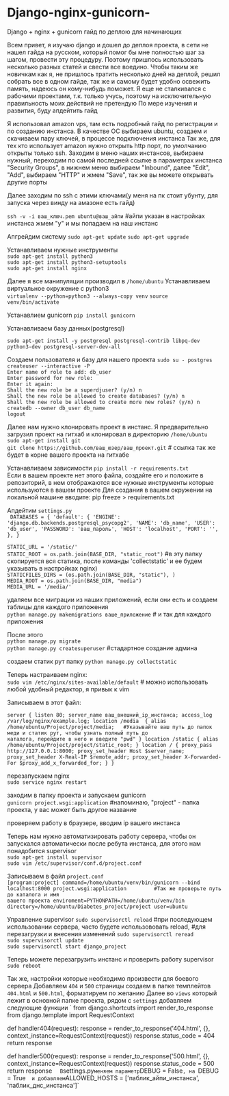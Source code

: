 # Django-nginx-gunicorn-
Django + nginx + gunicorn гайд по деплою для начинающих

Всем привет, я изучаю django и дошел до деплоя проекта, в сети не нашел гайда на русском, который помог бы мне полностью
шаг за шагом, провести эту процедуру. Поэтому пришлось использовать несколько разных статей и свести все воедино.
Чтобы таким же новичкам как я, не пришлось тратить несколько дней на деплой, решил собрать все в одном гайде,
так же и самому будет удобно освежить память, надеюсь он кому-нибудь поможет.
Я еще не сталкивался с рабочими проектами, т.к. только учусь, поэтому на исключительную правильность моих действий не претендую
По мере изучения и развития, буду апдейтить гайд


Я использовал amazon vps, там есть подробный гайд по регистрации и по созданию инстанса.
В качестве ОС выбираем ubuntu, создаем и скачиваем пару ключей, в процессе подключения инстанса
Так же, для тех кто использует amazon нужно открыть http порт, по умолчанию открыты только ssh. Заходим в меню наших инстансов, выбираем нужный, переходим по самой последней ссылке в параметрах инстанса "Security Groups", в нижнем меню выбираем "Inbound", далее "Edit", "Add", выбираем "HTTP" и жмем "Save", так же вы можете открывать другие порты
 
Далее заходим по ssh с этими ключами(у меня на пк стоит убунту, для запуска через винду на амазоне есть гайд)

`ssh -v -i ваш_ключ.pem ubuntu@ваш_айпи`    #айпи указан в настройках инстанса
жмем "y" и мы попадаем на наш инстанс

Апгрейдим систему
`sudo apt-get update`
`sudo apt-get upgrade`

Устанавливаем нужные инструменты  
`sudo apt-get install python3`  
`sudo apt-get install python3-setuptools`  
`sudo apt-get install nginx`  

Далее я все манипуляции производил в `/home/ubuntu`
Устанавливаем виртуальное окружение с python3  
`virtualenv --python=python3 --always-copy venv`
`source venv/bin/activate`

Устанавлием gunicorn
`pip install gunicorn`

Устанавливаем базу данных(postgresql)  

`sudo apt-get install -y postgresql postgresql-contrib libpq-dev python3-dev postgresql-server-dev-all`

Создаем пользователя и базу для нашего проекта
`sudo su - postgres`  
`createuser --interactive -P`  
`Enter name of role to add: db_user`  
`Enter password for new role:`  
`Enter it again:`  
`Shall the new role be a superdjuser? (y/n) n`  
`Shall the new role be allowed to create databases? (y/n) n`  
`Shall the new role be allowed to create more new roles? (y/n) n`  
`createdb --owner db_user db_name`  
`logout`  

Далее нам нужно клонировать проект в инстанс. Я предварительно загрузил проект на гитхаб и клонировал в директорию `/home/ubuntu`  
`sudo apt-get install git`  
`git clone https://github.com/ваш_юзер/ваш_проект.git`  # ссылка так же будет в корне вашего проекта на гитхабе

Устанавливаем зависимости 
`pip install -r requirements.txt`  
Если в вашем проекте нет этого файла, создайте его и положите в репозиторий, в нем отображаются все нужные инструменты которые используются в вашем проекте
Для создания в вашем окружении на локальной машине вводите: pip freeze > requirements.txt

Апдейтим `settings.py`  
`
DATABASES = {
    'default': {
        'ENGINE': 'django.db.backends.postgresql_psycopg2',
        'NAME': 'db_name',
        'USER': 'db_user',
        'PASSWORD': 'ваш_пароль',
        'HOST': 'localhost',
        'PORT': '',
    },
}`

`STATIC_URL = '/static/'`  
`STATIC_ROOT = os.path.join(BASE_DIR, "static_root")`      #в эту папку скопируется вся статика, после команды 'collectstatic' и ее будем указывать в настройках nginx)  	
`STATICFILES_DIRS = (os.path.join(BASE_DIR, "static"), )  `		
`MEDIA_ROOT = os.path.join(BASE_DIR, "media")`  
`MEDIA_URL = '/media/'`  

удаляем все миграции из наших приложений, если они есть и создаем таблицы для каждого приложения  
`python manage.py makemigrations ваше_приложение`  # и так для каждого приложения

После этого  
`python manage.py migrate`  
`python manage.py createsuperuser` #стадартное создание админа  

создаем статик рут папку
`python manage.py collectstatic`

Теперь настраиваем nginx:  
`sudo vim /etc/nginx/sites-available/default`   # можно использовать любой удобный редактор, я привык к vim

Записываем в этот файл:  

`server {
    listen 80;
    server_name ваш_внешний_ip_инстанса;
    access_log  /var/log/nginx/example.log;
    location /media  {
        alias /home/ubuntu/Project/project/media;	#Указывайте ваш путь до папок меди и статик рут, чтобы узнать полный путь до 								каталога, перейдите в него и введите "pwd"
    }
    location /static {
        alias /home/ubuntu/Project/project/static_root;
    }
    location / {
        proxy_pass http://127.0.0.1:8000;
        proxy_set_header Host $server_name;
        proxy_set_header X-Real-IP $remote_addr;
        proxy_set_header X-Forwarded-For $proxy_add_x_forwarded_for;
    }
}`

перезапускаем nginx  
`sudo service nginx restart`

заходим в папку проекта и запускаем gunicorn  
`gunicorn project.wsgi:application`   			#напоминаю, "project" - папка проекта, у вас может быть другое название

проверяем работу в браузере, вводим ip вашего инстанса

Теперь нам нужно автоматизировать работу сервера, чтобы он запускался автоматически после ребута инстанса, для этого нам понадобится supervisor  
`sudo apt-get install supervisor`  
`sudo vim /etc/supervisor/conf.d/project.conf`

Записываем в файл `project.conf`  
`[program:project]
command=/home/ubuntu/venv/bin/gunicorn --bind localhost:8000 project.wsgi:application         #Так же проверьте путь до каталога и имя 													вашего проекта
enviroment=PYTHONPATH=/home/ubuntu/venv/bin
directory=/home/ubuntu/Diabetes_project/project
user=ubuntu`  

Управление supervisor 
`sudo supervisorctl reload`                   #при последующем использовании сервера, часто будете использововать reload,
                                            #для перезагрузки и внесения изменений
`sudo supervisorctl reread`  
`sudo supervisorctl update`  
`sudo supervisorctl start django_project`  

Теперь можете перезагрузить инстанс и проверить работу supervisor
`sudo reboot`

Так же, настройки которые необходимо произвести для боевого сервера
Добавляем `404` и `500` страницы
создаем в папке темплейтов `404.html` и `500.html`, форматируем по желанию
Далее во `views` который лежит в основной папке проекта, рядом с `settings` добавляем следующие функции
`
from django.shortcuts import render_to_response
from django.template import RequestContext


def handler404(request):
    response = render_to_response('404.html', {},
                                  context_instance=RequestContext(request))
    response.status_code = 404
    return response

def handler500(request):
    response = render_to_response('500.html', {},
                                  context_instance=RequestContext(request))
    response.status_code = 500
    return response
`  
В `settings.py` меняем параметр `DEBUG = False`, на `DEBUG = True`  
и добавляем `ALLOWED_HOSTS = ['паблик_айпи_инстанса', 'паблик_днс_инстанса']`



